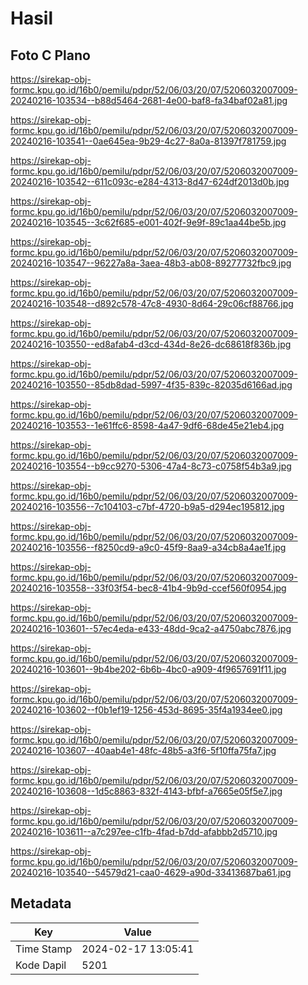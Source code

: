 # Hasil

## Foto C Plano

https://sirekap-obj-formc.kpu.go.id/16b0/pemilu/pdpr/52/06/03/20/07/5206032007009-20240216-103534--b88d5464-2681-4e00-baf8-fa34baf02a81.jpg

https://sirekap-obj-formc.kpu.go.id/16b0/pemilu/pdpr/52/06/03/20/07/5206032007009-20240216-103541--0ae645ea-9b29-4c27-8a0a-81397f781759.jpg

https://sirekap-obj-formc.kpu.go.id/16b0/pemilu/pdpr/52/06/03/20/07/5206032007009-20240216-103542--611c093c-e284-4313-8d47-624df2013d0b.jpg

https://sirekap-obj-formc.kpu.go.id/16b0/pemilu/pdpr/52/06/03/20/07/5206032007009-20240216-103545--3c62f685-e001-402f-9e9f-89c1aa44be5b.jpg

https://sirekap-obj-formc.kpu.go.id/16b0/pemilu/pdpr/52/06/03/20/07/5206032007009-20240216-103547--96227a8a-3aea-48b3-ab08-89277732fbc9.jpg

https://sirekap-obj-formc.kpu.go.id/16b0/pemilu/pdpr/52/06/03/20/07/5206032007009-20240216-103548--d892c578-47c8-4930-8d64-29c06cf88766.jpg

https://sirekap-obj-formc.kpu.go.id/16b0/pemilu/pdpr/52/06/03/20/07/5206032007009-20240216-103550--ed8afab4-d3cd-434d-8e26-dc68618f836b.jpg

https://sirekap-obj-formc.kpu.go.id/16b0/pemilu/pdpr/52/06/03/20/07/5206032007009-20240216-103550--85db8dad-5997-4f35-839c-82035d6166ad.jpg

https://sirekap-obj-formc.kpu.go.id/16b0/pemilu/pdpr/52/06/03/20/07/5206032007009-20240216-103553--1e61ffc6-8598-4a47-9df6-68de45e21eb4.jpg

https://sirekap-obj-formc.kpu.go.id/16b0/pemilu/pdpr/52/06/03/20/07/5206032007009-20240216-103554--b9cc9270-5306-47a4-8c73-c0758f54b3a9.jpg

https://sirekap-obj-formc.kpu.go.id/16b0/pemilu/pdpr/52/06/03/20/07/5206032007009-20240216-103556--7c104103-c7bf-4720-b9a5-d294ec195812.jpg

https://sirekap-obj-formc.kpu.go.id/16b0/pemilu/pdpr/52/06/03/20/07/5206032007009-20240216-103556--f8250cd9-a9c0-45f9-8aa9-a34cb8a4ae1f.jpg

https://sirekap-obj-formc.kpu.go.id/16b0/pemilu/pdpr/52/06/03/20/07/5206032007009-20240216-103558--33f03f54-bec8-41b4-9b9d-ccef560f0954.jpg

https://sirekap-obj-formc.kpu.go.id/16b0/pemilu/pdpr/52/06/03/20/07/5206032007009-20240216-103601--57ec4eda-e433-48dd-9ca2-a4750abc7876.jpg

https://sirekap-obj-formc.kpu.go.id/16b0/pemilu/pdpr/52/06/03/20/07/5206032007009-20240216-103601--9b4be202-6b6b-4bc0-a909-4f9657691f11.jpg

https://sirekap-obj-formc.kpu.go.id/16b0/pemilu/pdpr/52/06/03/20/07/5206032007009-20240216-103602--f0b1ef19-1256-453d-8695-35f4a1934ee0.jpg

https://sirekap-obj-formc.kpu.go.id/16b0/pemilu/pdpr/52/06/03/20/07/5206032007009-20240216-103607--40aab4e1-48fc-48b5-a3f6-5f10ffa75fa7.jpg

https://sirekap-obj-formc.kpu.go.id/16b0/pemilu/pdpr/52/06/03/20/07/5206032007009-20240216-103608--1d5c8863-832f-4143-bfbf-a7665e05f5e7.jpg

https://sirekap-obj-formc.kpu.go.id/16b0/pemilu/pdpr/52/06/03/20/07/5206032007009-20240216-103611--a7c297ee-c1fb-4fad-b7dd-afabbb2d5710.jpg

https://sirekap-obj-formc.kpu.go.id/16b0/pemilu/pdpr/52/06/03/20/07/5206032007009-20240216-103540--54579d21-caa0-4629-a90d-33413687ba61.jpg


## Metadata

| Key        | Value               |
| ---------- | ------------------- |
| Time Stamp | 2024-02-17 13:05:41 |
| Kode Dapil | 5201                |



